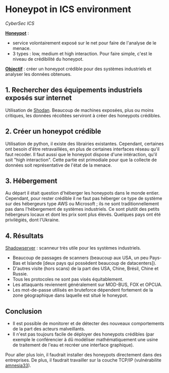 # Honeypot in ICS environment

*CyberSec ICS*

<u>**Honeypot</u>** :
- service volontairement exposé sur le net pour faire de l'analyse de le menace.
- 3 types : low, medium et high interaction. Pour faire simple, c'est le niveau de crédibilité du honeypot.

<u>**Objectif</u>** : créer un honeypot crédible pour des systèmes industriels et analyser les données obtenues.

## 1. Rechercher des équipements industriels exposés sur internet

Utilisation de [Shodan](https://www.shodan.io/). Beaucoup de machines exposées, plus ou moins critiques, les données récoltées serviront à créer des honeypots crédibles.

## 2. Créer un honeypot crédible

Utilisation de python, il existe des librairies existantes. Cependant, certaines ont besoin d'être retravaillées, en plus de certaines interfaces réseau qu'il faut recoder. Il faut aussi que le honeypot dispose d'une intéraction, qu'il soit "high interaction". Cette partie est primodiale pour que la collecte de données soit représentative de l'état de la menace.

## 3. Hébergement

Au départ il était question d'héberger les honeypots dans le monde entier. Cependant, pour rester crédible il ne faut pas héberger ce type de système sur des hébergeurs type AWS ou Microsoft ; ils ne sont traditionnellement pas dans l'hébergement de systèmes industriels. Ce sont plutôt des petits hébergeurs locaux et dont les prix sont plus élevés. Quelques pays ont été privilégiés, dont l'Ukraine.

## 4. Résultats

[Shadowserver](https://www.shadowserver.org/) : scanneur très utile pour les systèmes industriels.

- Beaucoup de passages de scanners (beaucoup aux USA, un peu Pays-Bas et Islande [deux pays qui possèdent beaucoup de datacenters]).
- D'autres visite (hors scans) de la part des USA, Chine, Brésil, Chine et Russie.
- Tous les protocoles ne sont pas visés équitablement.
- Les attaquants reviennent généralement sur MOD-BUS, FOX et OPCUA.
- Les mot-de-passe utilisés en bruteforce dépendent fortement de la zone géographique dans laquelle est situé le honeypot.

## Conclusion

- Il est possible de monitorer et de détecter des nouveaux comportements de la part des acteurs malveillants.
- Il n'est pas toujours facile de déployer des honeypots crédibles (par exemple le conférencier à dû modéliser mathématiquement une usine de traitement de l'eau et recréer une interface graphique).

Pour aller plus loin, il faudrait installer des honeypots directement dans des entreprises. De plus, il faudrait travailler sur la couche TCP/IP (vulnérabilite [amnesia33](https://www.forescout.com/research-labs/amnesia33/)).